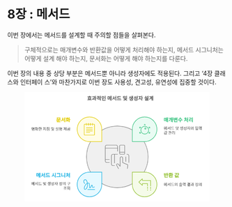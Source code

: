 # 8장 : 메서드

이번 장에서는 메서드를 설계할 때 주의할 점들을 살펴본다.&#x20;

> 구체적으로는 매개변수와 반환값을 어떻게 처리해야 하는지, 메서드 시그니처는 어떻게 설계 해야 하는지, 문서화는 어떻게 해야 하는지를 다룬다.&#x20;

이번 장의 내용 중 상당 부분은 메서드뿐 아니라 생성자에도 적용된다. 그리고 ‘4장 클래스와 인터페이 스’와 마찬가지로 이번 장도 사용성, 견고성, 유연성에 집중할 것이다.

<figure><img src="../../../../.gitbook/assets/image (2) (1) (1) (1) (1) (1) (1) (1) (1) (1) (1) (1) (1) (1) (1) (1) (1) (1) (1) (1) (1) (1) (1) (1) (1) (1) (1) (1) (1) (1).png" alt=""><figcaption></figcaption></figure>
